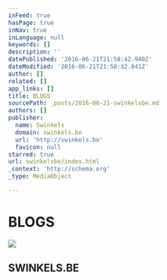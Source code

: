 ```yaml
---
inFeed: true
hasPage: true
inNav: true
inLanguage: null
keywords: []
description: ''
datePublished: '2016-06-21T21:58:42.940Z'
dateModified: '2016-06-21T21:58:32.841Z'
author: []
related: []
app_links: []
title: BLOGS
sourcePath: _posts/2016-06-21-swinkelsbe.md
authors: []
publisher:
  name: Swinkels
  domain: swinkels.be
  url: 'http://swinkels.be'
  favicon: null
starred: true
url: swinkelsbe/index.html
_context: 'http://schema.org'
_type: MediaObject

---
```

# BLOGS
![](https://the-grid-user-content.s3-us-west-2.amazonaws.com/90377c23-484a-43a5-8338-7cf05e0028b7.jpg)

<article style=""><h1>SWINKELS.BE</h1></article>